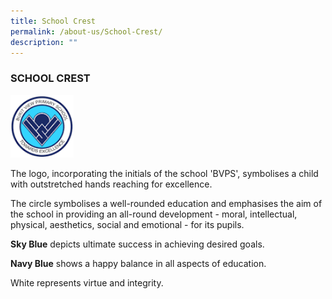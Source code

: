 ```yaml
---
title: School Crest
permalink: /about-us/School-Crest/
description: ""
---
```

### SCHOOL CREST

<img style="width:20%;height:50%" src="/images/Homepage/Favicon.png">

The logo, incorporating the initials of the school 'BVPS', symbolises a child with outstretched hands reaching for excellence.

  

The circle symbolises a well-rounded education and emphasises the aim of the school in providing an all-round development - moral, intellectual, physical, aesthetics, social and emotional - for its pupils.

  

**Sky Blue** depicts ultimate success in achieving desired goals.

  

**Navy Blue** shows a happy balance in all aspects of education.

  

White represents virtue and integrity.
